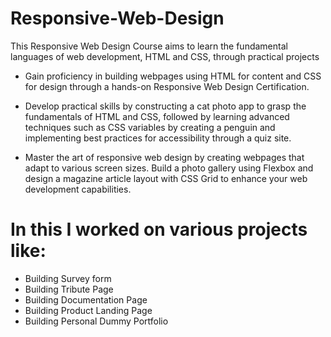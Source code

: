 # Responsive-Web-Design
This Responsive Web Design Course aims to learn the fundamental languages of web development, HTML and CSS, through practical projects
  - Gain proficiency in building webpages using HTML for content and CSS for design through a hands-on Responsive Web Design Certification.

  - Develop practical skills by constructing a cat photo app to grasp the fundamentals of HTML and CSS, followed by learning advanced techniques such as CSS variables by creating a penguin and implementing best practices for accessibility through a quiz site.

  - Master the art of responsive web design by creating webpages that adapt to various screen sizes. Build a photo gallery using Flexbox and design a magazine article layout with CSS Grid to enhance your web development capabilities.

# In this I worked on various projects like:
  - Building Survey form
  - Building Tribute Page
  - Building Documentation Page
  - Building Product Landing Page
  - Building Personal Dummy Portfolio
